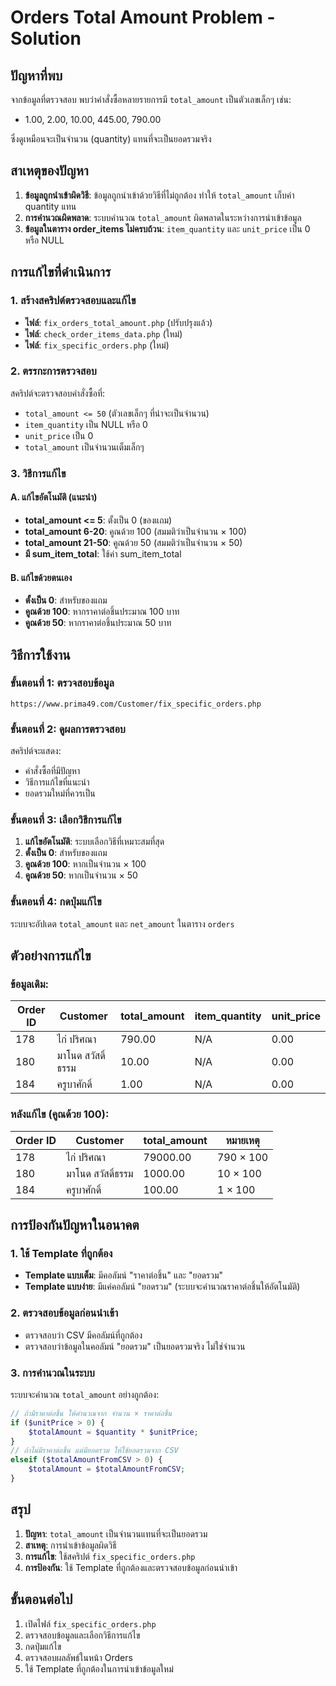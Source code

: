 # Orders Total Amount Problem - Solution

## ปัญหาที่พบ
จากข้อมูลที่ตรวจสอบ พบว่าคำสั่งซื้อหลายรายการมี `total_amount` เป็นตัวเลขเล็กๆ เช่น:
- 1.00, 2.00, 10.00, 445.00, 790.00

ซึ่งดูเหมือนจะเป็นจำนวน (quantity) แทนที่จะเป็นยอดรวมจริง

## สาเหตุของปัญหา
1. **ข้อมูลถูกนำเข้าผิดวิธี**: ข้อมูลถูกนำเข้าด้วยวิธีที่ไม่ถูกต้อง ทำให้ `total_amount` เก็บค่า quantity แทน
2. **การคำนวณผิดพลาด**: ระบบคำนวณ `total_amount` ผิดพลาดในระหว่างการนำเข้าข้อมูล
3. **ข้อมูลในตาราง order_items ไม่ครบถ้วน**: `item_quantity` และ `unit_price` เป็น 0 หรือ NULL

## การแก้ไขที่ดำเนินการ

### 1. สร้างสคริปต์ตรวจสอบและแก้ไข
- **ไฟล์**: `fix_orders_total_amount.php` (ปรับปรุงแล้ว)
- **ไฟล์**: `check_order_items_data.php` (ใหม่)
- **ไฟล์**: `fix_specific_orders.php` (ใหม่)

### 2. ตรรกะการตรวจสอบ
สคริปต์จะตรวจสอบคำสั่งซื้อที่:
- `total_amount <= 50` (ตัวเลขเล็กๆ ที่น่าจะเป็นจำนวน)
- `item_quantity` เป็น NULL หรือ 0
- `unit_price` เป็น 0
- `total_amount` เป็นจำนวนเต็มเล็กๆ

### 3. วิธีการแก้ไข
#### A. แก้ไขอัตโนมัติ (แนะนำ)
- **total_amount <= 5**: ตั้งเป็น 0 (ของแถม)
- **total_amount 6-20**: คูณด้วย 100 (สมมติว่าเป็นจำนวน × 100)
- **total_amount 21-50**: คูณด้วย 50 (สมมติว่าเป็นจำนวน × 50)
- **มี sum_item_total**: ใช้ค่า sum_item_total

#### B. แก้ไขด้วยตนเอง
- **ตั้งเป็น 0**: สำหรับของแถม
- **คูณด้วย 100**: หากราคาต่อชิ้นประมาณ 100 บาท
- **คูณด้วย 50**: หากราคาต่อชิ้นประมาณ 50 บาท

## วิธีการใช้งาน

### ขั้นตอนที่ 1: ตรวจสอบข้อมูล
```
https://www.prima49.com/Customer/fix_specific_orders.php
```

### ขั้นตอนที่ 2: ดูผลการตรวจสอบ
สคริปต์จะแสดง:
- คำสั่งซื้อที่มีปัญหา
- วิธีการแก้ไขที่แนะนำ
- ยอดรวมใหม่ที่ควรเป็น

### ขั้นตอนที่ 3: เลือกวิธีการแก้ไข
1. **แก้ไขอัตโนมัติ**: ระบบเลือกวิธีที่เหมาะสมที่สุด
2. **ตั้งเป็น 0**: สำหรับของแถม
3. **คูณด้วย 100**: หากเป็นจำนวน × 100
4. **คูณด้วย 50**: หากเป็นจำนวน × 50

### ขั้นตอนที่ 4: กดปุ่มแก้ไข
ระบบจะอัปเดต `total_amount` และ `net_amount` ในตาราง `orders`

## ตัวอย่างการแก้ไข

### ข้อมูลเดิม:
| Order ID | Customer | total_amount | item_quantity | unit_price |
|----------|----------|--------------|---------------|------------|
| 178 | ไก่ ปริศณา | 790.00 | N/A | 0.00 |
| 180 | มาโนด สวัสดิ์ธรรม | 10.00 | N/A | 0.00 |
| 184 | ครูบาศักดิ์ | 1.00 | N/A | 0.00 |

### หลังแก้ไข (คูณด้วย 100):
| Order ID | Customer | total_amount | หมายเหตุ |
|----------|----------|--------------|----------|
| 178 | ไก่ ปริศณา | 79000.00 | 790 × 100 |
| 180 | มาโนด สวัสดิ์ธรรม | 1000.00 | 10 × 100 |
| 184 | ครูบาศักดิ์ | 100.00 | 1 × 100 |

## การป้องกันปัญหาในอนาคต

### 1. ใช้ Template ที่ถูกต้อง
- **Template แบบเต็ม**: มีคอลัมน์ "ราคาต่อชิ้น" และ "ยอดรวม"
- **Template แบบง่าย**: มีแค่คอลัมน์ "ยอดรวม" (ระบบจะคำนวณราคาต่อชิ้นให้อัตโนมัติ)

### 2. ตรวจสอบข้อมูลก่อนนำเข้า
- ตรวจสอบว่า CSV มีคอลัมน์ที่ถูกต้อง
- ตรวจสอบว่าข้อมูลในคอลัมน์ "ยอดรวม" เป็นยอดรวมจริง ไม่ใช่จำนวน

### 3. การคำนวณในระบบ
ระบบจะคำนวณ `total_amount` อย่างถูกต้อง:
```php
// ถ้ามีราคาต่อชิ้น ให้คำนวณจาก จำนวน × ราคาต่อชิ้น
if ($unitPrice > 0) {
    $totalAmount = $quantity * $unitPrice;
}
// ถ้าไม่มีราคาต่อชิ้น แต่มียอดรวม ให้ใช้ยอดรวมจาก CSV
elseif ($totalAmountFromCSV > 0) {
    $totalAmount = $totalAmountFromCSV;
}
```

## สรุป
1. **ปัญหา**: `total_amount` เป็นจำนวนแทนที่จะเป็นยอดรวม
2. **สาเหตุ**: การนำเข้าข้อมูลผิดวิธี
3. **การแก้ไข**: ใช้สคริปต์ `fix_specific_orders.php`
4. **การป้องกัน**: ใช้ Template ที่ถูกต้องและตรวจสอบข้อมูลก่อนนำเข้า

## ขั้นตอนต่อไป
1. เปิดไฟล์ `fix_specific_orders.php`
2. ตรวจสอบข้อมูลและเลือกวิธีการแก้ไข
3. กดปุ่มแก้ไข
4. ตรวจสอบผลลัพธ์ในหน้า Orders
5. ใช้ Template ที่ถูกต้องในการนำเข้าข้อมูลใหม่
